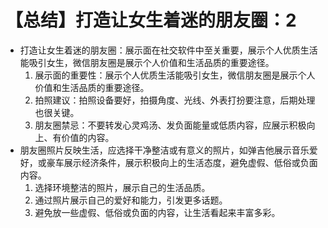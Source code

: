 # 【总结】打造让女生着迷的朋友圈：2

-   打造让女生着迷的朋友圈：展示面在社交软件中至关重要，展示个人优质生活能吸引女生，微信朋友圈是展示个人价值和生活品质的重要途径。
    1.  展示面的重要性：展示个人优质生活能吸引女生，微信朋友圈是展示个人价值和生活品质的重要途径。
    2.  拍照建议：拍照设备要好，拍摄角度、光线、外表打扮要注意，后期处理也很关键。
    3.  朋友圈禁忌：不要转发心灵鸡汤、发负面能量或低质内容，应展示积极向上、有价值的内容。
-   朋友圈照片反映生活，应选择干净整洁或有意义的照片，如弹吉他展示音乐爱好，或豪车展示经济条件，展示积极向上的生活态度，避免虚假、低俗或负面内容。
    1.  选择环境整洁的照片，展示自己的生活品质。
    2.  通过照片展示自己的爱好和能力，引发更多话题。
    3.  避免放一些虚假、低俗或负面的内容，让生活看起来丰富多彩。